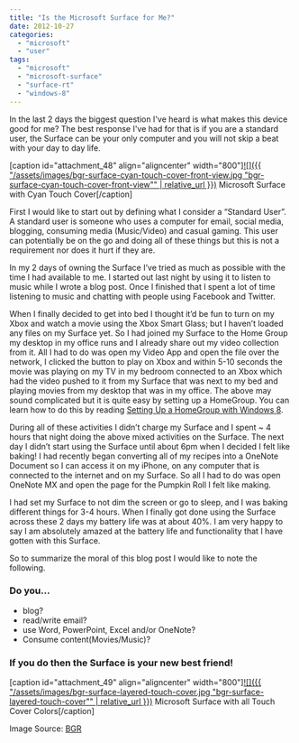 ```yaml
---
title: "Is the Microsoft Surface for Me?"
date: 2012-10-27
categories: 
  - "microsoft"
  - "user"
tags: 
  - "microsoft"
  - "microsoft-surface"
  - "surface-rt"
  - "windows-8"
---
```


In the last 2 days the biggest question I've heard is what makes this device good for me? The best response I've had for that is if you are a standard user, the Surface can be your only computer and you will not skip a beat with your day to day life.

\[caption id="attachment\_48" align="aligncenter" width="800"\][![]({{ "/assets/images/bgr-surface-cyan-touch-cover-front-view.jpg "bgr-surface-cyan-touch-cover-front-view"" | relative_url }})](http://mattblogsit.com/wp-content/uploads/2012/11/bgr-surface-cyan-touch-cover-front-view.jpg) Microsoft Surface with Cyan Touch Cover\[/caption\]

First I would like to start out by defining what I consider a “Standard User”. A standard user is someone who uses a computer for email, social media, blogging, consuming media (Music/Video) and casual gaming. This user can potentially be on the go and doing all of these things but this is not a requirement nor does it hurt if they are.<!--more-->

In my 2 days of owning the Surface I’ve tried as much as possible with the time I had available to me. I started out last night by using it to listen to music while I wrote a blog post. Once I finished that I spent a lot of time listening to music and chatting with people using Facebook and Twitter.

When I finally decided to get into bed I thought it’d be fun to turn on my Xbox and watch a movie using the Xbox Smart Glass; but I haven’t loaded any files on my Surface yet. So I had joined my Surface to the Home Group my desktop in my office runs and I already share out my video collection from it. All I had to do was open my Video App and open the file over the network, I clicked the button to play on Xbox and within 5-10 seconds the movie was playing on my TV in my bedroom connected to an Xbox which had the video pushed to it from my Surface that was next to my bed and playing movies from my desktop that was in my office. The above may sound complicated but it is quite easy by setting up a HomeGroup. You can learn how to do this by reading [Setting Up a HomeGroup with Windows 8](http://mattblogsit.com/2012/10/27/setting-up-a-homegroup-with-windows-8/).

During all of these activities I didn’t charge my Surface and I spent ~ 4 hours that night doing the above mixed activities on the Surface. The next day I didn’t start using the Surface until about 6pm when I decided I felt like baking! I had recently began converting all of my recipes into a OneNote Document so I can access it on my iPhone, on any computer that is connected to the internet and on my Surface. So all I had to do was open OneNote MX and open the page for the Pumpkin Roll I felt like making.

I had set my Surface to not dim the screen or go to sleep, and I was baking different things for 3-4 hours. When I finally got done using the Surface across these 2 days my battery life was at about 40%. I am very happy to say I am absolutely amazed at the battery life and functionality that I have gotten with this Surface.

So to summarize the moral of this blog post I would like to note the following.

### **Do you…**

- blog?
- read/write email?
- use Word, PowerPoint, Excel and/or OneNote?
- Consume content(Movies/Music)?

### **If you do then the Surface is your new best friend!**

\[caption id="attachment\_49" align="aligncenter" width="800"\][![]({{ "/assets/images/bgr-surface-layered-touch-cover.jpg "bgr-surface-layered-touch-cover"" | relative_url }})](http://mattblogsit.com/wp-content/uploads/2012/11/bgr-surface-layered-touch-cover.jpg) Microsoft Surface with all Touch Cover Colors\[/caption\]

Image Source: [BGR](http://bgr.com/gallery/microsoft-surface-press-/assets/images/posts/)

